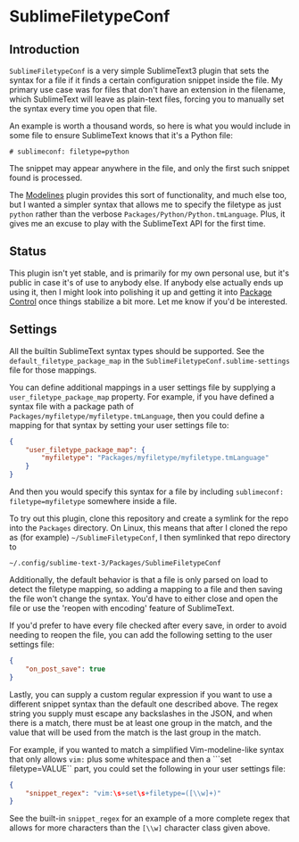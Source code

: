 SublimeFiletypeConf
===================

[//]: # (sublimeconf: filetype=markdown)

Introduction
------------

```SublimeFiletypeConf``` is a very simple SublimeText3 plugin that sets the
syntax for a file if it finds a certain configuration snippet inside the
file. My primary use case was for files that don't have an extension in the
filename, which SublimeText will leave as plain-text files, forcing you to
manually set the syntax every time you open that file.

An example is worth a thousand words, so here is what you would include in
some file to ensure SublimeText knows that it's a Python file:

```
# sublimeconf: filetype=python
```

The snippet may appear anywhere in the file, and only the first such snippet
found is processed.

The [Modelines](https://github.com/SublimeText/Modelines) plugin provides
this sort of functionality, and much else too, but I wanted a simpler syntax
that allows me to specify the filetype as just ```python``` rather than the
verbose ```Packages/Python/Python.tmLanguage```. Plus, it gives me an excuse to
play with the SublimeText API for the first time.

Status
------

This plugin isn't yet stable, and is primarily for my own personal use, but
it's public in case it's of use to anybody else. If anybody else actually
ends up using it, then I might look into polishing it up
and getting it into [Package Control](https://sublime.wbond.net/) once
things stabilize a bit more. Let me know if you'd be interested.


Settings
--------

All the builtin SublimeText syntax types should be supported. See the
```default_filetype_package_map``` in the
```SublimeFiletypeConf.sublime-settings``` file for those mappings.

You can define additional mappings in a user settings file by supplying
a ```user_filetype_package_map``` property. For example, if you have
defined a syntax file with a package path of
```Packages/myfiletype/myfiletype.tmLanguage```, then you could define a
mapping for that syntax by setting your user settings file to:

``` json
{
    "user_filetype_package_map": {
        "myfiletype": "Packages/myfiletype/myfiletype.tmLanguage"
    }
}
```

And then you would specify this syntax for a file by including
```sublimeconf: filetype=myfiletype``` somewhere inside a file.

To try out this plugin, clone this repository and create a
symlink for the repo into the ```Packages``` directory. On Linux, this means
that after I cloned the repo as (for example) ```~/SublimeFiletypeConf```,
I then symlinked that repo directory to

```
~/.config/sublime-text-3/Packages/SublimeFiletypeConf
```

Additionally, the default behavior is that a file is only parsed on load
to detect the filetype mapping, so adding a mapping to a file and then saving
the file won't change the syntax. You'd have to either close and open the file
or use the 'reopen with encoding' feature of SublimeText.

If you'd prefer to have every file checked after every save, in order to avoid
needing to reopen the file, you can add the following setting to the user
settings file:

``` json
{
    "on_post_save": true
}
```

Lastly, you can supply a custom regular expression if you want to use a
different snippet syntax than the default one described above. The regex
string you supply must escape any backslashes in the JSON, and when there is
a match, there must be at least one group in the match, and the value that
will be used from the match is the last group in the match.

For example, if you wanted to match a simplified Vim-modeline-like syntax
that only allows ```vim:``` plus some whitespace and then a
```set filetype=VALUE`` part, you could set the following in your user
settings file:

``` json
{
    "snippet_regex": "vim:\s+set\s+filetype=([\\w]+)"
}
```

See the built-in ```snippet_regex``` for an example of a more complete
regex that allows for more characters than the ```[\\w]``` character
class given above.
